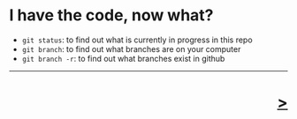 # I have the code, now what?

* `git status`: to find out what is currently in progress in this repo
* `git branch`: to find out what branches are on your computer
* `git branch -r`: to find out what branches exist in github

---

<h1 style='text-align: right;'> <a href="./6.md">></a> </h1>
